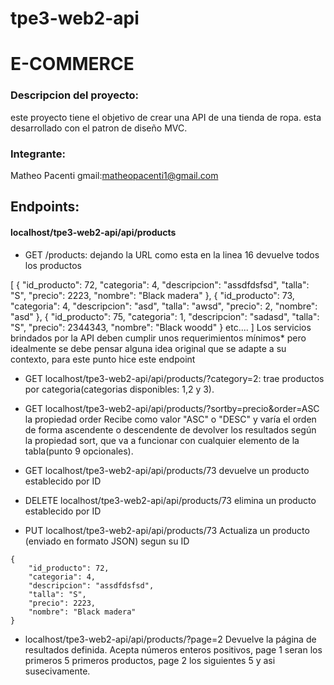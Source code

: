 # tpe3-web2-api

# E-COMMERCE


### Descripcion del proyecto:
este proyecto tiene el objetivo de crear una API de una tienda de ropa.
esta desarrollado con el patron de diseño MVC.


### Integrante:
Matheo Pacenti 
gmail:matheopacenti1@gmail.com

## Endpoints:
#### localhost/tpe3-web2-api/api/products
- GET /products: dejando la URL como esta en la linea 16 devuelve todos los productos 
>
[
    {
        "id_producto": 72,
        "categoria": 4,
        "descripcion": "assdfdsfsd",
        "talla": "S",
        "precio": 2223,
        "nombre": "Black madera"
    },
    {
        "id_producto": 73,
        "categoria": 4,
        "descripcion": "asd",
        "talla": "awsd",
        "precio": 2,
        "nombre": "asd"
    },
    {
        "id_producto": 75,
        "categoria": 1,
        "descripcion": "sadasd",
        "talla": "S",
        "precio": 2344343,
        "nombre": "Black woodd"
    }
etc....
 ]
Los servicios brindados por la API deben cumplir unos requerimientos mínimos* pero idealmente se debe pensar alguna idea original que se adapte a su contexto, para este punto hice este endpoint
- GET localhost/tpe3-web2-api/api/products/?category=2:
trae productos por categoria(categorias disponibles: 1,2 y 3).

- GET localhost/tpe3-web2-api/api/products/?sortby=precio&order=ASC
la propiedad order Recibe como valor "ASC" o "DESC" y varía el orden de forma ascendente o descendente de devolver los resultados según la propiedad sort, que va a funcionar con cualquier elemento de la tabla(punto 9 opcionales).

- GET localhost/tpe3-web2-api/api/products/73
devuelve un producto establecido por ID

- DELETE localhost/tpe3-web2-api/api/products/73
elimina un producto establecido por ID

- PUT localhost/tpe3-web2-api/api/products/73
Actualiza un producto (enviado en formato JSON) segun su ID
>
    {
        "id_producto": 72,
        "categoria": 4,
        "descripcion": "assdfdsfsd",
        "talla": "S",
        "precio": 2223,
        "nombre": "Black madera"
    }


- localhost/tpe3-web2-api/api/products/?page=2
Devuelve la página de resultados definida. Acepta números enteros positivos, page 1 seran los primeros 5 primeros productos, page 2 los siguientes 5 y asi susecivamente.
